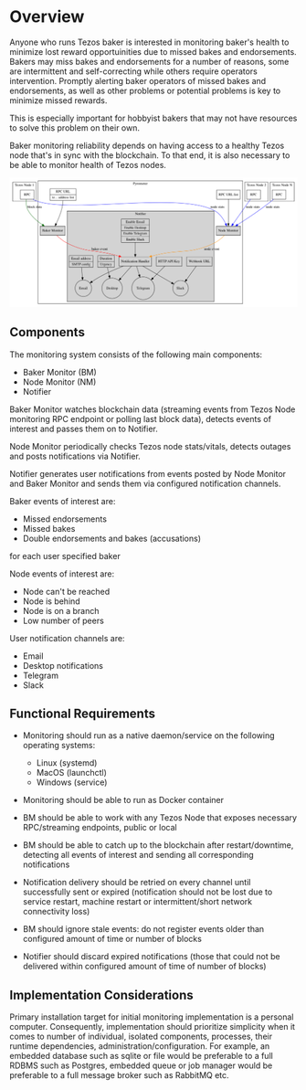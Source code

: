 # Overview

Anyone who runs Tezos baker is interested in monitoring baker's health
to minimize lost reward opportuinities due to missed bakes and
endorsements. Bakers may miss bakes and endorsements for a number of
reasons, some are intermittent and self-correcting while others
require operators intervention. Promptly alerting baker operators of
missed bakes and endorsements, as well as other problems or potential
problems is key to minimize missed rewards.

This is especially important for hobbyist bakers that may not have
resources to solve this problem on their own.

Baker monitoring reliability depends on having access to a healthy
Tezos node that's in sync with the blockchain. To that end, it is also
necessary to be able to monitor health of Tezos nodes.

![Architechture](./architecture.png)

## Components

The monitoring system consists of the following main components:

- Baker Monitor (BM)
- Node Monitor (NM)
- Notifier

Baker Monitor watches blockchain data (streaming events from Tezos Node
monitoring RPC endpoint or polling last block data), detects events of
interest and passes them on to Notifier.

Node Monitor periodically checks Tezos node stats/vitals, detects outages
and posts notifications via Notifier.

Notifier generates user notifications from events posted by Node
Monitor and Baker Monitor and sends them via configured
notification channels.

Baker events of interest are:

- Missed endorsements
- Missed bakes
- Double endorsements and bakes (accusations)

for each user specified baker

Node events of interest are:

- Node can't be reached
- Node is behind
- Node is on a branch
- Low number of peers

User notification channels are:

- Email
- Desktop notifications
- Telegram
- Slack

## Functional Requirements

- Monitoring should run as a native daemon/service on the following operating
  systems:

  - Linux (systemd)
  - MacOS (launchctl)
  - Windows (service)

- Monitoring should be able to run as Docker container

- BM should be able to work with any Tezos Node that exposes
  necessary RPC/streaming endpoints, public or local

- BM should be able to catch up to the blockchain after
  restart/downtime, detecting all events of interest and sending all
  corresponding notifications

- Notification delivery should be retried on every channel until
  successfully sent or expired (notification should not be lost due to
  service restart, machine restart or intermittent/short network
  connectivity loss)

- BM should ignore stale events: do not register
  events older than configured amount of time or number of blocks

- Notifier should discard expired notifications  (those that could not be delivered
  within configured amount of time of number of blocks)

## Implementation Considerations

Primary installation target for initial monitoring implementation is a
personal computer. Consequently, implementation should prioritize
simplicity when it comes to number of individual, isolated components,
processes, their runtime dependencies,
administration/configuration. For example, an embedded database such
as sqlite or file would be preferable to a full RDBMS such as
Postgres, embedded queue or job manager would be preferable to a full
message broker such as RabbitMQ etc.
